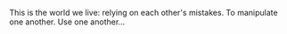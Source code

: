 This is the world we live: relying on each other's mistakes. To manipulate one another. Use one another...

